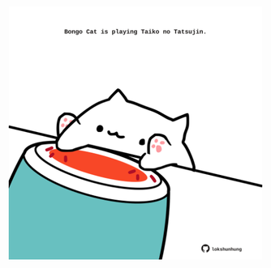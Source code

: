 <!-- built at 24/01/2024, 11:00:45 UTC -->
<p align="center">
  <img width="500" height="500" src="./ReadmeImage.svg">
</p>
